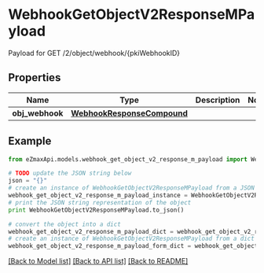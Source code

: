 # WebhookGetObjectV2ResponseMPayload

Payload for GET /2/object/webhook/{pkiWebhookID}

## Properties
Name | Type | Description | Notes
------------ | ------------- | ------------- | -------------
**obj_webhook** | [**WebhookResponseCompound**](WebhookResponseCompound.md) |  | 

## Example

```python
from eZmaxApi.models.webhook_get_object_v2_response_m_payload import WebhookGetObjectV2ResponseMPayload

# TODO update the JSON string below
json = "{}"
# create an instance of WebhookGetObjectV2ResponseMPayload from a JSON string
webhook_get_object_v2_response_m_payload_instance = WebhookGetObjectV2ResponseMPayload.from_json(json)
# print the JSON string representation of the object
print WebhookGetObjectV2ResponseMPayload.to_json()

# convert the object into a dict
webhook_get_object_v2_response_m_payload_dict = webhook_get_object_v2_response_m_payload_instance.to_dict()
# create an instance of WebhookGetObjectV2ResponseMPayload from a dict
webhook_get_object_v2_response_m_payload_form_dict = webhook_get_object_v2_response_m_payload.from_dict(webhook_get_object_v2_response_m_payload_dict)
```
[[Back to Model list]](../README.md#documentation-for-models) [[Back to API list]](../README.md#documentation-for-api-endpoints) [[Back to README]](../README.md)


